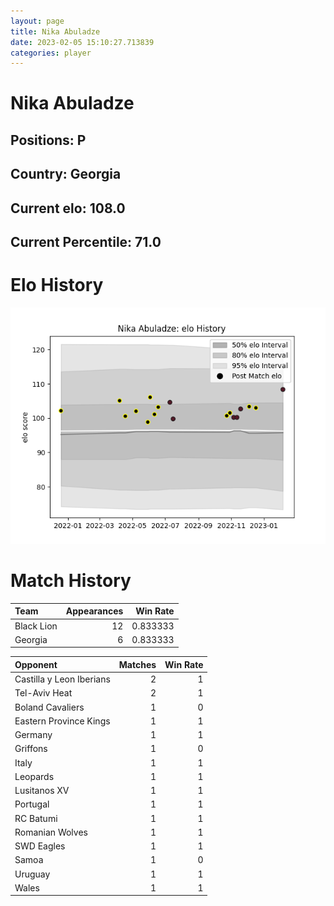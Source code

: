 ```yaml
---  
layout: page  
title: Nika Abuladze  
date: 2023-02-05 15:10:27.713839  
categories: player  
---
```

# Nika Abuladze

## Positions: P

## Country: Georgia

## Current elo: 108.0

## Current Percentile: 71.0

# Elo History


![elo history](history_NikaAbuladze.png)
# Match History


| Team       |   Appearances |   Win Rate |
|:-----------|--------------:|-----------:|
| Black Lion |            12 |   0.833333 |
| Georgia    |             6 |   0.833333 |

| Opponent                 |   Matches |   Win Rate |
|:-------------------------|----------:|-----------:|
| Castilla y Leon Iberians |         2 |          1 |
| Tel-Aviv Heat            |         2 |          1 |
| Boland Cavaliers         |         1 |          0 |
| Eastern Province Kings   |         1 |          1 |
| Germany                  |         1 |          1 |
| Griffons                 |         1 |          0 |
| Italy                    |         1 |          1 |
| Leopards                 |         1 |          1 |
| Lusitanos XV             |         1 |          1 |
| Portugal                 |         1 |          1 |
| RC Batumi                |         1 |          1 |
| Romanian Wolves          |         1 |          1 |
| SWD Eagles               |         1 |          1 |
| Samoa                    |         1 |          0 |
| Uruguay                  |         1 |          1 |
| Wales                    |         1 |          1 |